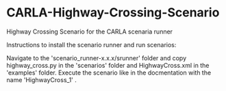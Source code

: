 # CARLA-Highway-Crossing-Scenario
Highway Crossing Scenario for the CARLA scenaria runner

Instructions to install the scenario runner and run scenarios: 

Navigate to the 'scenario_runner-x.x.x/srunner' folder and copy highway_cross.py in the 'scenarios' folder and HighwayCross.xml in the 'examples' folder.
Execute the scenario like in the docmentation with the name 'HighwayCross_1' .
